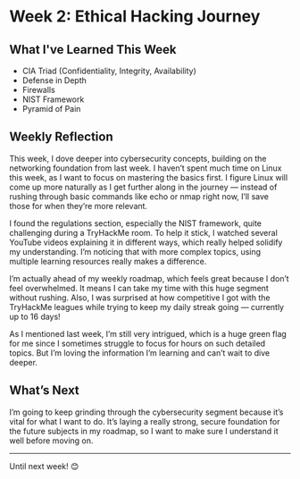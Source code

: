 # Week 2: Ethical Hacking Journey

## What I've Learned This Week
- CIA Triad (Confidentiality, Integrity, Availability)  
- Defense in Depth  
- Firewalls  
- NIST Framework  
- Pyramid of Pain  

## Weekly Reflection

This week, I dove deeper into cybersecurity concepts, building on the networking foundation from last week. I haven’t spent much time on Linux this week, as I want to focus on mastering the basics first. I figure Linux will come up more naturally as I get further along in the journey — instead of rushing through basic commands like echo or nmap right now, I’ll save those for when they’re more relevant.

I found the regulations section, especially the NIST framework, quite challenging during a TryHackMe room. To help it stick, I watched several YouTube videos explaining it in different ways, which really helped solidify my understanding. I’m noticing that with more complex topics, using multiple learning resources really makes a difference.

I’m actually ahead of my weekly roadmap, which feels great because I don’t feel overwhelmed. It means I can take my time with this huge segment without rushing. Also, I was surprised at how competitive I got with the TryHackMe leagues while trying to keep my daily streak going — currently up to 16 days!

As I mentioned last week, I’m still very intrigued, which is a huge green flag for me since I sometimes struggle to focus for hours on such detailed topics. But I’m loving the information I’m learning and can’t wait to dive deeper.

## What’s Next

I’m going to keep grinding through the cybersecurity segment because it’s vital for what I want to do. It’s laying a really strong, secure foundation for the future subjects in my roadmap, so I want to make sure I understand it well before moving on.

---

Until next week! 😊
